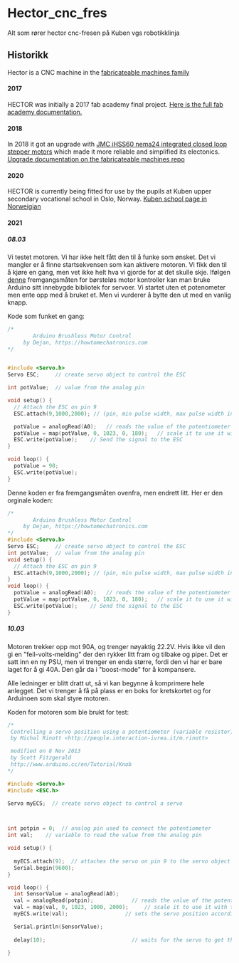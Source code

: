 # Hector_cnc_fres
Alt som rører hector cnc-fresen på Kuben vgs robotikklinja

## Historikk

Hector is a CNC machine in the [fabricateable machines family](https://github.com/fellesverkstedet/fabricatable-machines/wiki)

#### 2017
HECTOR was initially a 2017 fab academy final project. [Here is the full fab academy documentation.](http://archive.fabacademy.org/archives/2017/fablabverket/students/100/web/projects/diy_cnc/index.html)
#### 2018
In 2018 it got an upgrade with [JMC iHSS60 nema24 integrated closed loop stepper motors](https://www.aliexpress.com/item/NEMA24-3Nm-425oz-in-Integrated-Closed-Loop-Stepper-motor-with-driver-36VDC-JMC-iHSS60-36-30/32822797339.html) which made it more reliable and simplified its electonics.
[Upgrade documentation on the fabricateable machines repo](https://github.com/fellesverkstedet/fabricatable-machines/blob/master/hector-medium-format-cnc/README.md)

#### 2020
HECTOR is currently being fitted for use by the pupils at Kuben upper secondary vocational school in Oslo, Norway. [Kuben school page in Norweigian](https://kuben.vgs.no/) 

#### 2021

##### 08.03
Vi testet motoren. Vi har ikke helt fått den til å funke som ønsket.
Det vi mangler er å finne startsekvensen som kan aktivere motoren. Vi fikk den til å kjøre en gang, men vet ikke helt hva vi gjorde for at det skulle skje. Ifølgen [denne](https://howtomechatronics.com/tutorials/arduino/arduino-brushless-motor-control-tutorial-esc-bldc/) fremgangsmåten for børsteløs motor kontroller kan man bruke Arduino sitt innebygde bibliotek for servoer. Vi startet uten et potenometer men ente opp med å bruket et. Men vi vurderer å bytte den ut med en vanlig knapp.

Kode som funket en gang:
```C++
/*
        Arduino Brushless Motor Control
     by Dejan, https://howtomechatronics.com
*/


#include <Servo.h>
Servo ESC;     // create servo object to control the ESC

int potValue;  // value from the analog pin

void setup() {
  // Attach the ESC on pin 9
  ESC.attach(9,1000,2000); // (pin, min pulse width, max pulse width in microseconds) 

  potValue = analogRead(A0);   // reads the value of the potentiometer (value between 0 and 1023)
  potValue = map(potValue, 0, 1023, 0, 180);   // scale it to use it with the servo library (value between 0 and 180)
  ESC.write(potValue);    // Send the signal to the ESC
}

void loop() {
  potValue = 90;
  ESC.write(potValue);    
}
```
Denne koden er fra fremgangsmåten ovenfra, men endrett litt. Her er den orginale koden:
```C++
/*
        Arduino Brushless Motor Control
     by Dejan, https://howtomechatronics.com
*/
#include <Servo.h>
Servo ESC;     // create servo object to control the ESC
int potValue;  // value from the analog pin
void setup() {
  // Attach the ESC on pin 9
  ESC.attach(9,1000,2000); // (pin, min pulse width, max pulse width in microseconds) 
}
void loop() {
  potValue = analogRead(A0);   // reads the value of the potentiometer (value between 0 and 1023)
  potValue = map(potValue, 0, 1023, 0, 180);   // scale it to use it with the servo library (value between 0 and 180)
  ESC.write(potValue);    // Send the signal to the ESC
}
```

##### 10.03
Motoren trekker opp mot 90A, og trenger nøyaktig 22.2V. Hvis ikke vil den gi en "feil-volts-melding" der den rykker litt fram og tilbake og piper. Det er satt inn en ny PSU, men vi trenger en enda større, fordi den vi har er bare laget for å gi 40A. Den går da i "boost-mode" for å kompansere.

Alle ledninger er blitt dratt ut, så vi kan begynne å komprimere hele anlegget. Det vi trenger å få på plass er en boks for kretskortet og for Arduinoen som skal styre motoren. 


Koden for motoren som ble brukt for test:
```C++
/*
 Controlling a servo position using a potentiometer (variable resistor)
 by Michal Rinott <http://people.interaction-ivrea.it/m.rinott>

 modified on 8 Nov 2013
 by Scott Fitzgerald
 http://www.arduino.cc/en/Tutorial/Knob
*/

#include <Servo.h>
#include <ESC.h>

Servo myECS;  // create servo object to control a servo



int potpin = 0;  // analog pin used to connect the potentiometer
int val;    // variable to read the value from the analog pin

void setup() {
  
  myECS.attach(9);  // attaches the servo on pin 9 to the servo object
  Serial.begin(9600);
}

void loop() {
  int SensorValue = analogRead(A0);
  val = analogRead(potpin);            // reads the value of the potentiometer (value between 0 and 1023)
  val = map(val, 0, 1023, 1000, 2000);     // scale it to use it with the servo (value between 0 and 180)
  myECS.write(val);                  // sets the servo position according to the scaled value

  Serial.println(SensorValue);
  
  delay(10);                           // waits for the servo to get there
  
}
``` 